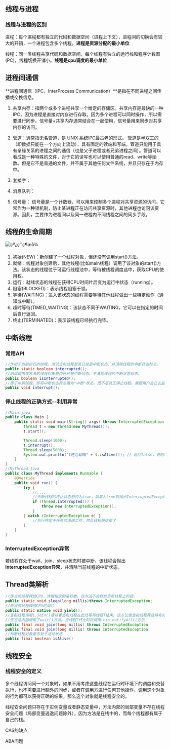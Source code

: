 ## 线程与进程

### 线程与进程的区别

进程：每个进程都有独立的代码和数据空间（进程上下文），进程间的切换会有较大的开销，一个进程包含多个线程。**进程是资源分配的最小单位**

线程：同一类线程共享代码和数据空间，每个线程有独立的运行栈和程序计数器(PC)，线程切换开销小。**线程是cpu调度的最小单位**



## 进程间通信

**进程间通信（IPC，InterProcess Communication）**是指在不同进程之间传播或交换信息。

1. 共享内存：指两个或多个进程共享一个给定的存储区。共享内存是最快的一种 IPC，因为进程是直接对内存进行存取。因为多个进程可以同时操作，所以需要进行同步。信号量+共享内存通常结合在一起使用，信号量用来同步对共享内存的访问。

2. 管道：通常指无名管道，是 UNIX 系统IPC最古老的形式。 管道是半双工的（即数据只能在一个方向上流动），具有固定的读端和写端。管道只能用于具有亲缘关系的进程之间的通信（也是父子进程或者兄弟进程之间）。管道可以看成是一种特殊的文件，对于它的读写也可以使用普通的read、write等函数。但是它不是普通的文件，并不属于其他任何文件系统，并且只存在于内存中。

3. 套接字：

4. 消息队列：

5. 信号量： 信号量是一个计数器，可以用来控制多个进程对共享资源的访问。它常作为一种锁机制，防止某进程正在访问共享资源时，其他进程也访问该资源。因此，主要作为进程间以及同一进程内不同线程之间的同步手段。



## 线程的生命周期

![çº¿ç¨ç¶æå¾](https://img-blog.csdnimg.cn/20181120173640764.jpeg?x-oss-process=image/watermark,type_ZmFuZ3poZW5naGVpdGk,shadow_10,text_aHR0cHM6Ly9ibG9nLmNzZG4ubmV0L3BhbmdlMTk5MQ==,size_16,color_FFFFFF,t_70)

1. 初始(NEW)：新创建了一个线程对象，但还没有调用start()方法。
2. 就绪：线程对象创建后，其他线程(比如main线程）调用了该对象的start()方法。该状态的线程位于可运行线程池中，等待被线程调度选中，获取CPU的使用权。
3. 运行：就绪状态的线程在获得CPU时间片后变为运行中状态（running）。
4. 阻塞(BLOCKED)：表示线程阻塞于锁。
5. 等待(WAITING)：进入该状态的线程需要等待其他线程做出一些特定动作（通知或中断）。
6. 超时等待(TIMED_WAITING)：该状态不同于WAITING，它可以在指定的时间后自行返回。
7. 终止(TERMINATED)：表示该线程已经执行完毕。



## 中断线程

### 常用API

```java
//作用于当前运行的线程。测试当前线程是否已经是中断状态，并清除线程的中断状态标志。
public static boolean interrupted();
//测试调用该方法的线程对象是否已经是中断状态，不清除线程的中断状态标志。
public boolean isInterrupted();
//用于中断线程。即将中断状态标志置为"中断"状态，而不是真正停止线程。需要用户自己去监视线程的状态为并做处理。
public void interrupt(); 
```
### 停止线程的正确方式--利用异常

```java
//Main.java
public class Main {    
    public static void main(String[] args) throws InterruptedException {
        Thread t = new Thread(new MyThread());
        t.start();

        Thread.sleep(1000);
        t.interrupt();
        Thread.sleep(5000);
        System.out.println("t还活动吗" + t.isAlive()); // 返回false，说明线程t已结束
    }    
}
//MyThread.java
public class MyThread implements Runnable {
    @Override
    public void run() {
        try {
            //....
            //判断线程的终止状态是否为true，如果为true则抛出InterruptedException异常，跳出正在执行的代码
            if (Thread.interrupted()) {
                throw new InterruptedException();
            }
        } catch (InterruptedException e) {
            //执行特定于任务的清理工作，然后线程便结束了
        }
    }
}    
```

### InterruptedException异常

若线程在处于wait、join、sleep状态时被中断，该线程会抛出**InterruptedException异常**，并清除当前线程的中断状态。        



## Thread类解析

```java
//使当前线程释放CPU，休眠指定的毫秒数。该方法不会释放当前线程上的锁。
public static void sleep(long millis)throws InterruptedException;
//使当前线程释放CPU时间片
public static native void yield();
//当前线程调用t.join()意味着当前线程在此处等待线程T结束。该方法使当前线程释放持有的锁
//该方法内部调用了wait()方法。当线程T终止时将调用this.notifyAll()方法
public final void join(long millis) throws InterruptedException
public final void join(long millis) throws InterruptedException
//判断线程对象是否处于活动状态
public final boolean isAlive()
```







## 线程安全

### 线程安全的定义

多个线程访问同一个对象时，如果不用考虑这些线程在运行时环境下的调度和交替执行，也不需要进行额外的同步，或者在调用方进行任何其他操作，调用这个对象的行为都可以获得正确的结果，那么这个对象就是线程安全的。

线程安全问题只存在于实例变量或者静态变量中，方法内部的局部变量不存在线程安全问题（局部变量逃逸问题除外），因为方法是在栈中的，而每个线程都有属于自己的栈。







CAS的缺点



ABA问题



